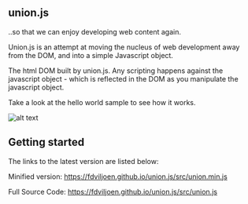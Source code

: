 ## union.js
..so that we can enjoy developing web content again.

Union.js is an attempt at moving the nucleus of web development away from the DOM, and into a simple Javascript object.

The html DOM built by union.js.  Any scripting happens against the javascript object - which is reflected in the DOM as you manipulate the javascript object.

Take a look at the hello world sample to see how it works.


![alt text](https://fdviljoen.github.io/union.js/img/Function.png)

## Getting started

The links to the latest version are listed below:

Minified version:
https://fdviljoen.github.io/union.js/src/union.min.js

Full Source Code:
https://fdviljoen.github.io/union.js/src/union.js
